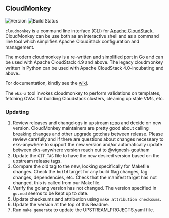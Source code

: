 ## **CloudMonkey**
![Version](https://img.shields.io/badge/version-6.4.0-blue)
![Build Status](https://camo.githubusercontent.com/e659888f1b9d9c9c3046644ef48da811f5b75b28fdff97596401ed5f39e866d5/68747470733a2f2f7472617669732d63692e636f6d2f6170616368652f636c6f7564737461636b2d636c6f75646d6f6e6b65792e7376673f6272616e63683d6d61696e)

`cloudmonkey` is a command line interface (CLI) for
[Apache CloudStack](http://cloudstack.apache.org).
CloudMonkey can be use both as an interactive shell and as a command line tool
which simplifies Apache CloudStack configuration and management.

The modern cloudmonkey is a re-written and simplified port in Go and can be used
with Apache CloudStack 4.9 and above. The legacy cloudmonkey written in Python
can be used with Apache CloudStack 4.0-incubating and above.

For documentation, kindly see the [wiki](https://github.com/apache/cloudstack-cloudmonkey/wiki).

The `eks-a` tool invokes cloudmonkey to perform validations on templates, fetching OVAs for building Cloudstack clusters, cleaning up stale VMs, etc.

### Updating

1. Review releases and changelogs in upstream [repo](https://github.com/apache/cloudstack-cloudmonkey) and decide on new version.
   CloudMonkey maintainers are pretty good about calling breaking changes and other upgrade gotchas between release.  Please
   review carefully and if there are questions about changes necessary to eks-anywhere to support the new version
   and/or automatically update between eks-anywhere version reach out to @vignesh-goutham
1. Update the `GIT_TAG` file to have the new desired version based on the upstream release tags.
1. Compare the old tag to the new, looking specifically for Makefile changes. Check the `build` target for
   any build flag changes, tag changes, dependencies, etc. Check that the manifest target has not changed, this is called
   from our Makefile.
1. Verify the golang version has not changed. The version specified in `go.mod` seems to be kept up to date.
1. Update checksums and attribution using `make attribution checksums`.
1. Update the version at the top of this Readme.
1. Run `make generate` to update the UPSTREAM_PROJECTS.yaml file.
